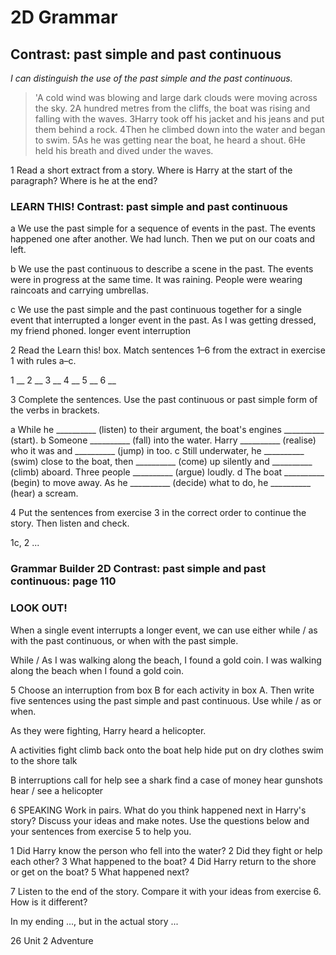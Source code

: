 # 2D Grammar

## Contrast: past simple and past continuous

*I can distinguish the use of the past simple and the past continuous.*

> 'A cold wind was blowing and large dark clouds were moving across the sky. 2A hundred metres from the cliffs, the boat was rising and falling with the waves. 3Harry took off his jacket and his jeans and put them behind a rock. 4Then he climbed down into the water and began to swim. 5As he was getting near the boat, he heard a shout. 6He held his breath and dived under the waves.

1 Read a short extract from a story. Where is Harry at the start of the paragraph? Where is he at the end?

### LEARN THIS! Contrast: past simple and past continuous

a We use the past simple for a sequence of events in the past. The events happened one after another.
   We had lunch. Then we put on our coats and left.

b We use the past continuous to describe a scene in the past. The events were in progress at the same time.
   It was raining. People were wearing raincoats and carrying umbrellas.

c We use the past simple and the past continuous together for a single event that interrupted a longer event in the past.
   As I was getting dressed, my friend phoned.
   longer event        interruption

2 Read the Learn this! box. Match sentences 1–6 from the extract in exercise 1 with rules a–c.

1 __    2 __    3 __    4 __    5 __    6 __

3 Complete the sentences. Use the past continuous or past simple form of the verbs in brackets.

a While he __________ (listen) to their argument, the boat's engines __________ (start).
b Someone __________ (fall) into the water. Harry __________ (realise) who it was and __________ (jump) in too.
c Still underwater, he __________ (swim) close to the boat, then __________ (come) up silently and __________ (climb) aboard. Three people __________ (argue) loudly.
d The boat __________ (begin) to move away. As he __________ (decide) what to do, he __________ (hear) a scream.

4 Put the sentences from exercise 3 in the correct order to continue the story. Then listen and check.

1c, 2 ...

### Grammar Builder 2D Contrast: past simple and past continuous: page 110

### LOOK OUT!

When a single event interrupts a longer event, we can use either while / as with the past continuous, or when with the past simple.

While / As I was walking along the beach, I found a gold coin.
I was walking along the beach when I found a gold coin.

5 Choose an interruption from box B for each activity in box A. Then write five sentences using the past simple and past continuous. Use while / as or when.

As they were fighting, Harry heard a helicopter.

A activities
fight    climb back onto the boat    help    hide
put on dry clothes    swim to the shore    talk

B interruptions
call for help    see a shark    find a case of money
hear gunshots    hear / see a helicopter

6 SPEAKING Work in pairs. What do you think happened next in Harry's story? Discuss your ideas and make notes. Use the questions below and your sentences from exercise 5 to help you.

1 Did Harry know the person who fell into the water?
2 Did they fight or help each other?
3 What happened to the boat?
4 Did Harry return to the shore or get on the boat?
5 What happened next?

7 Listen to the end of the story. Compare it with your ideas from exercise 6. How is it different?

In my ending ..., but in the actual story ...

26 Unit 2 Adventure